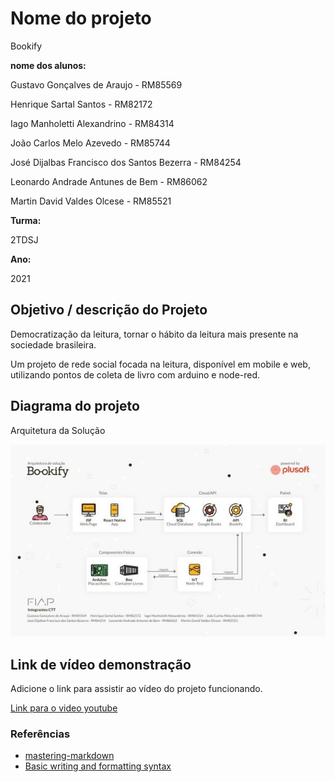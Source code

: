 # Nome do projeto 
Bookify

**nome dos alunos:** 

Gustavo Gonçalves de Araujo - RM85569 

Henrique Sartal Santos - RM82172 

Iago Manholetti Alexandrino - RM84314 

João Carlos Melo Azevedo - RM85744 

José Dijalbas Francisco dos Santos Bezerra - RM84254 

Leonardo Andrade Antunes de Bem - RM86062 

Martin David Valdes Olcese - RM85521

**Turma:** 

2TDSJ

**Ano:** 

2021

## Objetivo / descrição do Projeto

Democratização da leitura, tornar o hábito da leitura mais presente na sociedade brasileira.

Um projeto de rede social focada na leitura, disponível em mobile e web, utilizando pontos de coleta de livro com arduino e node-red.

## Diagrama do projeto

Arquitetura da Solução

<img src="image.JPG" width="550">




## Link de vídeo demonstração

Adicione o link para assistir ao vídeo do projeto funcionando.

[Link para o video youtube](https://www.youtube.com/watch?v=xva71wynxS0)


### Referências 

* [mastering-markdown](https://guides.github.com/features/mastering-markdown/)
* [Basic writing and formatting syntax](https://docs.github.com/en/github/writing-on-github/getting-started-with-writing-and-formatting-on-github/basic-writing-and-formatting-syntax)
